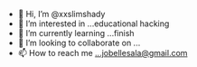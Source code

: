 - 👋 Hi, I’m @xxslimshady
- 👀 I’m interested in ...educational hacking
- 🌱 I’m currently learning ...finish 
- 💞️ I’m looking to collaborate on ...
- 📫 How to reach me ...jobellesala@gmail.com

<!---
xxslimshady/xxslimshady is a ✨ special ✨ repository because its `README.md` (this file) appears on your GitHub profile.
You can click the Preview link to take a look at your changes.
--->
